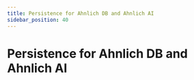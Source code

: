 ```yaml
---
title: Persistence for Ahnlich DB and Ahnlich AI
sidebar_position: 40
---
```


# Persistence for Ahnlich DB and Ahnlich AI
